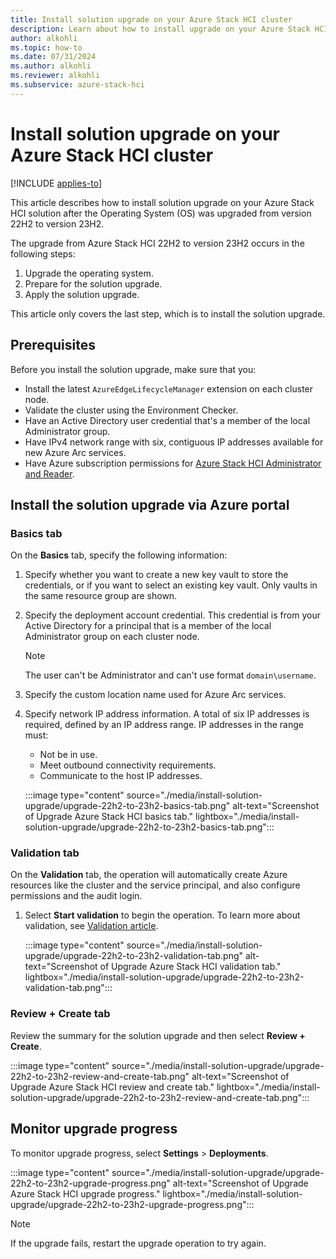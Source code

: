 ```yaml
---
title: Install solution upgrade on your Azure Stack HCI cluster
description: Learn about how to install upgrade on your Azure Stack HCI cluster.
author: alkohli
ms.topic: how-to
ms.date: 07/31/2024
ms.author: alkohli
ms.reviewer: alkohli
ms.subservice: azure-stack-hci
---
```



# Install solution upgrade on your Azure Stack HCI cluster

[!INCLUDE [applies-to](../../includes/hci-applies-to-23h2-22h2.md)]

This article describes how to install solution upgrade on your Azure Stack HCI solution after the Operating System (OS) was upgraded from version 22H2 to version 23H2.

The upgrade from Azure Stack HCI 22H2 to version 23H2 occurs in the following steps:

1. Upgrade the operating system.
1. Prepare for the solution upgrade.
1. Apply the solution upgrade.

This article only covers the last step, which is to install the solution upgrade.

## Prerequisites

Before you install the solution upgrade, make sure that you:

- Install the latest `AzureEdgeLifecycleManager` extension on each cluster node.
- Validate the cluster using the Environment Checker.
- Have an Active Directory user credential that's a member of the local Administrator group.
- Have IPv4 network range with six, contiguous IP addresses available for new Azure Arc services.
- Have Azure subscription permissions for [Azure Stack HCI Administrator and Reader](../manage/assign-vm-rbac-roles.md#about-builtin-rbac-roles).  

## Install the solution upgrade via Azure portal

### Basics tab

On the **Basics** tab, specify the following information:

1. Specify whether you want to create a new key vault to store the credentials, or if you want to select an existing key vault. Only vaults in the same resource group are shown.

1. Specify the deployment account credential. This credential is from your Active Directory for a principal that is a member of the local Administrator group on each cluster node.

   > [!NOTE]
   > The user can't be Administrator and can't use format `domain\username`.

1. Specify the custom location name used for Azure Arc services.

1. Specify network IP address information. A total of six IP addresses is required, defined by an IP address range. IP addresses in the range must:

   - Not be in use.
   - Meet outbound connectivity requirements.
   - Communicate to the host IP addresses.

   :::image type="content" source="./media/install-solution-upgrade/upgrade-22h2-to-23h2-basics-tab.png" alt-text="Screenshot of Upgrade Azure Stack HCI basics tab." lightbox="./media/install-solution-upgrade/upgrade-22h2-to-23h2-basics-tab.png":::

### Validation tab

On the **Validation** tab, the operation will automatically create Azure resources like the cluster and the service principal, and also configure permissions and the audit login.

1. Select **Start validation** to begin the operation. To learn more about validation, see [Validation article]().

   :::image type="content" source="./media/install-solution-upgrade/upgrade-22h2-to-23h2-validation-tab.png" alt-text="Screenshot of Upgrade Azure Stack HCI validation tab." lightbox="./media/install-solution-upgrade/upgrade-22h2-to-23h2-validation-tab.png":::

### Review + Create tab

Review the summary for the solution upgrade and then select **Review + Create**.

:::image type="content" source="./media/install-solution-upgrade/upgrade-22h2-to-23h2-review-and-create-tab.png" alt-text="Screenshot of Upgrade Azure Stack HCI review and create tab." lightbox="./media/install-solution-upgrade/upgrade-22h2-to-23h2-review-and-create-tab.png":::

## Monitor upgrade progress

To monitor upgrade progress, select **Settings** > **Deployments**.

:::image type="content" source="./media/install-solution-upgrade/upgrade-22h2-to-23h2-upgrade-progress.png" alt-text="Screenshot of Upgrade Azure Stack HCI upgrade progress." lightbox="./media/install-solution-upgrade/upgrade-22h2-to-23h2-upgrade-progress.png":::

> [!NOTE]
> If the upgrade fails, restart the upgrade operation to try again.
